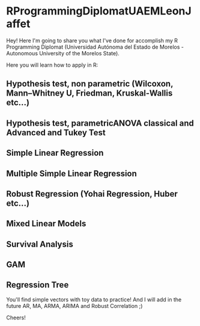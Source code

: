 # RProgrammingDiplomatUAEMLeonJaffet
Hey! Here I'm going to share you what I've done for accomplish my R Programming Diplomat (Universidad Autónoma del Estado de Morelos - Autonomous University of the Morelos State).

Here you will learn how to apply in R:

## Hypothesis test, non parametric (Wilcoxon, Mann–Whitney U, Friedman, Kruskal-Wallis etc...)
## Hypothesis test, parametricANOVA classical and Advanced and Tukey Test
## Simple Linear Regression
## Multiple Simple Linear Regression
## Robust Regression (Yohai Regression, Huber etc...)
## Mixed Linear Models
## Survival Analysis
## GAM
## Regression Tree

You'll find simple vectors with toy data to practice! And I will add in the future AR, MA, ARMA, ARIMA and Robust Correlation ;)

Cheers!
